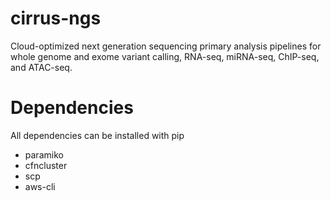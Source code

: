 # cirrus-ngs
Cloud-optimized next generation sequencing primary analysis pipelines for whole genome and exome variant calling, RNA-seq, miRNA-seq, ChIP-seq, and ATAC-seq.

# Dependencies
All dependencies can be installed with pip
* paramiko
* cfncluster
* scp
* aws-cli
